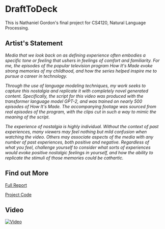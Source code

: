 # DraftToDeck

This is Nathaniel Gordon's final project for CS4120, Natural Language Processing.

## Artist's Statement

*Media that we look back on as defining experience often embodies a specific tone or feeling that ushers in feelings of comfort and familiarity. For me, the episodes of the popular television program How It's Made evoke strong memories of my childhood, and how the series helped inspire me to pursue a career in technology.*

*Through the use of language modeling techniques, my work seeks to capture this nostalgia and replicate it with completely novel generated  content. Specifically, the script for this video was produced with the transformer language model GPT-2, and was trained on nearly 500 episodes of How It's Made. The accompanying footage was sourced from real episodes of the program, with the clips cut in such a way to mimic the meaning of the script.*

*The experience of nostalgia is highly individual. Without the context of past experiences, many viewers may feel nothing but mild confusion when watching the video. Others may associate aspects of the media with any number of past experiences, both positive and negative. Regardless of what you feel, challenge yourself to consider what sorts of experiences would evoke positive nostalgic feelings in yourself, and how the ability to replicate the stimuli of those memories could be cathartic.*

## Find out More

[Full Report](report/CS4120_Final_Project_Report.pdf)

[Project Code](code/HIM_text_generation.ipynb)

## Video
[![Video](http://img.youtube.com/vi/rTw_m5LAaUs/0.jpg)](http://www.youtube.com/watch?v=rTw_m5LAaUs "How It's Made: Synthetic Cereals (CS4120 Final Project)")
